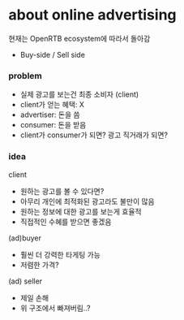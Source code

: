 # about online advertising 

현재는 OpenRTB ecosystem에 따라서 돌아감

- Buy-side / Sell side


### problem
- 실제 광고를 보는건 최종 소비자 (client)
- client가 얻는 혜택: X
- advertiser: 돈을 씀
- consumer: 돈을 받음
- client가 consumer가 되면? 광고 직거래가 되면?


### idea

client
- 원하는 광고를 볼 수 있다면?
- 아무리 개인에 최적화된 광고라도 불만이 많음
- 원하는 정보에 대한 광고를 보는게 효율적
- 직접적인 수혜를 받으면 좋겠음

(ad)buyer
- 훨씬 더 강력한 타게팅 가능
- 저렴한 가격?


(ad) seller
- 제일 손해
- 위 구조에서 빠져버림..?
